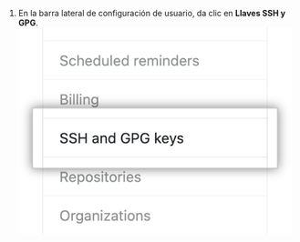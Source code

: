 1. En la barra lateral de configuración de usuario, da clic en **Llaves SSH y GPG**. ![Llaves de autenticación](/assets/images/help/settings/settings-sidebar-ssh-keys.png)
